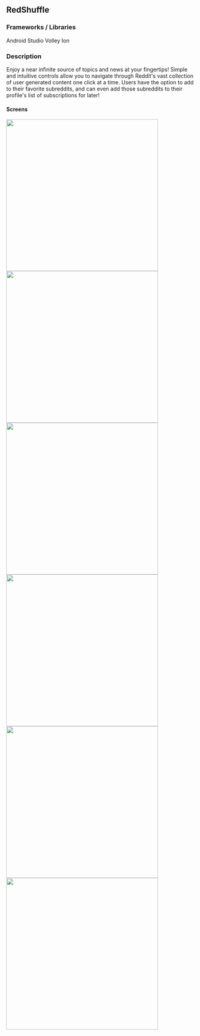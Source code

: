 ## RedShuffle

### Frameworks / Libraries
Android Studio
Volley
Ion

### Description

Enjoy a near infinite source of topics and news at your fingertips! Simple and intuitive controls allow you to navigate through Reddit's vast collection of user generated content one click at a time. Users have the option to add to their favorite subreddits, and can even add those subreddits to their profile's list of subscriptions for later!

#### Screens

<img src="./screens/screen01.png" width="400"/>
<img src="./screens/screen02.png" width="400"/>
<img src="./screens/screen03.png" width="400"/>
<img src="./screens/screen04.png" width="400"/>
<img src="./screens/screen05.png" width="400"/>
<img src="./screens/screen06.png" width="400"/>